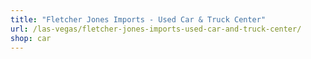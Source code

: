 ```yaml
---
title: "Fletcher Jones Imports - Used Car & Truck Center"
url: /las-vegas/fletcher-jones-imports-used-car-and-truck-center/
shop: car
---
```

